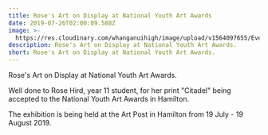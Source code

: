```yaml
---
title: Rose's Art on Display at National Youth Art Awards
date: 2019-07-26T02:00:09.588Z
image: >-
  https://res.cloudinary.com/whanganuihigh/image/upload/v1564097655/Events/Rose_Hird_exhibition_poster_with_outline.July.Aug.jpg
description: Rose's Art on Display at National Youth Art Awards.
short: Rose's Art on Display at National Youth Art Awards.
---
```

Rose's Art on Display at National Youth Art Awards.

Well done to Rose Hird, year 11 student, for her print "Citadel" being accepted to the National Youth Art Awards in Hamilton.

The exhibition is being held at the Art Post in Hamilton from 19 July - 19 August 2019.
